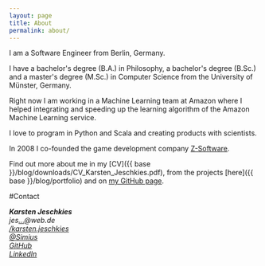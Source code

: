```yaml
---
layout: page
title: About
permalink: about/
---
```


I am a Software Engineer from Berlin, Germany.

I have a bachelor's degree (B.A.) in Philosophy, a bachelor's degree (B.Sc.) and a master's degree (M.Sc.) in Computer Science from the University of Münster, Germany.

Right now I am working in a Machine Learning team at Amazon where I helped integrating and speeding up the learning algorithm of the Amazon Machine Learning service.

I love to program in Python and Scala and creating products with scientists.

In 2008 I co-founded the game development company [Z-Software](http://www.z-software.net).

Find out more about me in my [CV]({{ base }}/blog/downloads/CV_Karsten_Jeschkies.pdf), from the projects [here]({{ base }}/blog/portfolio) and on [my GitHub page](https://github.com/blacklab).

#Contact

<address id="contact" class="well">
  <strong>Karsten Jeschkies</strong><br>
  <div>jes<a href="http://www.google.com/recaptcha/mailhide/d?k=01-mcpMu8_pv1L2mbmOPiPKg==&amp;c=MFLIUljqB4JrpVJn27DVJQ==" onclick="window.open('http://www.google.com/recaptcha/mailhide/d?k\07501-mcpMu8_pv1L2mbmOPiPKg\75\75\46c\75MFLIUljqB4JrpVJn27DVJQ\75\075', '', 'toolbar=0,scrollbars=0,location=0,statusbar=0,menubar=0,resizable=0,width=500,height=300'); return false;" title="Reveal this e-mail address">...</a>@web.de</div>
  <div><a href="https://www.facebook.com/karsten.jeschkies">/karsten.jeschkies</a></div>
  <div><a href="https://twitter.com/Simius">@Simius</a></div>
  <div><a href="https://github.com/blacklab">GitHub</a></div>
  <div><a href="http://www.linkedin.com/pub/karsten-jeschkies/36/50/a73">LinkedIn</a></div>
</address>
